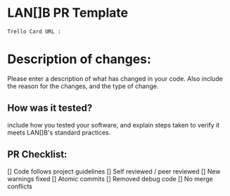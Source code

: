 # LAN[]B PR Template 
	Trello Card URL : 

# Description of changes: 

Please enter a description of what has changed in your code.  Also include the reason for the changes, and the type of change. 

## How was it tested? 

include how you tested your software, and explain steps taken to verify it meets LAN[]B's standard practices. 

## PR Checklist: 

[] Code follows project guidelines
[] Self reviewed / peer reviewed 
[]  New warnings fixed
[] Atomic commits 
[] Removed debug code
[] No merge conflicts 

